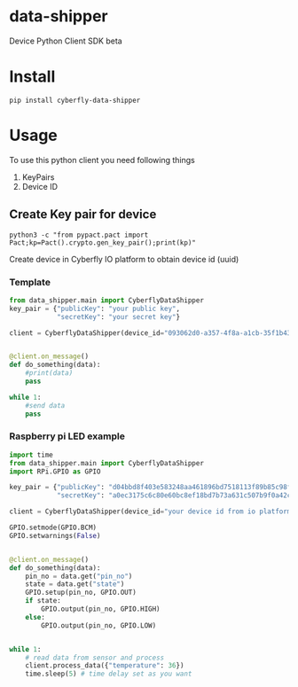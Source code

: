 # data-shipper
Device Python Client SDK beta

# Install

``pip install cyberfly-data-shipper``

# Usage

To use this python client you need following things

1. KeyPairs
2. Device ID

## Create Key pair for device

``python3 -c "from pypact.pact import Pact;kp=Pact().crypto.gen_key_pair();print(kp)"``

Create device in Cyberfly IO platform to obtain device id (uuid)


### Template 

```python
from data_shipper.main import CyberflyDataShipper
key_pair = {"publicKey": "your public key",
            "secretKey": "your secret key"}

client = CyberflyDataShipper(device_id="093062d0-a357-4f8a-a1cb-35f1b43c12ae", key_pair=key_pair)


@client.on_message()
def do_something(data):
    #print(data)
    pass

while 1:
    #send data
    pass
```


### Raspberry pi LED example

```python
import time
from data_shipper.main import CyberflyDataShipper
import RPi.GPIO as GPIO

key_pair = {"publicKey": "d04bbd8f403e583248aa461896bd7518113f89b85c98f3d9596bbfbf30df0bcb",
            "secretKey": "a0ec3175c6c80e60bc8ef18bd7b73a631c507b9f0a42c973036c7f96d21b047a"}

client = CyberflyDataShipper(device_id="your device id from io platform", key_pair=key_pair)

GPIO.setmode(GPIO.BCM)
GPIO.setwarnings(False)


@client.on_message()
def do_something(data):
    pin_no = data.get("pin_no")
    state = data.get("state")
    GPIO.setup(pin_no, GPIO.OUT)
    if state:
        GPIO.output(pin_no, GPIO.HIGH)
    else:
        GPIO.output(pin_no, GPIO.LOW)


while 1:
    # read data from sensor and process
    client.process_data({"temperature": 36})
    time.sleep(5) # time delay set as you want
```